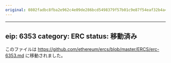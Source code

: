 ```yaml
---
original: 0802fadbc8fba2e962c4e09de286bcd5498379f57b01c9e87f54eaf32b4a40c1
---
```


---
eip: 6353
category: ERC
status: 移動済み
---

このファイルは https://github.com/ethereum/ercs/blob/master/ERCS/erc-6353.md に移動されました。